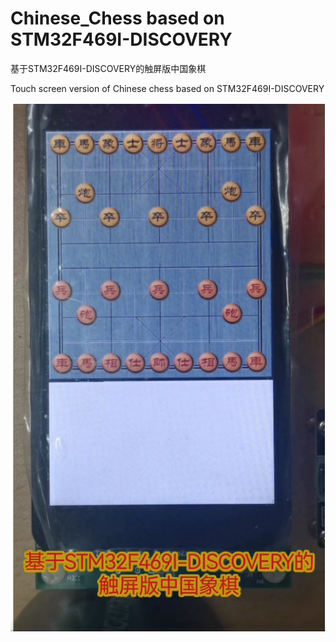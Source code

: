 # Chinese_Chess based on STM32F469I-DISCOVERY
基于STM32F469I-DISCOVERY的触屏版中国象棋

Touch screen version of Chinese chess based on STM32F469I-DISCOVERY

![示例](figure.png)
